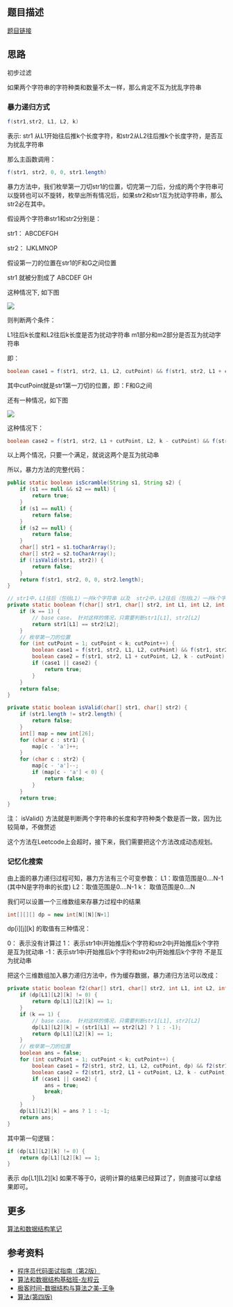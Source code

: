 ## 题目描述

[题目链接](https://leetcode.com/problems/scramble-string/)

## 思路  

初步过滤

如果两个字符串的字符种类和数量不太一样，那么肯定不互为扰乱字符串


### 暴力递归方式

```java
f(str1,str2, L1, L2, k)
```

表示: str1 从L1开始往后推k个长度字符，和str2从L2往后推k个长度字符，是否互为扰乱字符串

那么主函数调用：

```java
f(str1, str2, 0, 0, str1.length) 
```

暴力方法中，我们枚举第一刀切str1的位置，切完第一刀后，分成的两个字符串可以旋转也可以不旋转，枚举出所有情况后，如果str2和str1互为扰动字符串，那么str2必在其中。

假设两个字符串str1和str2分别是：

str1： ABCDEFGH

str2： IJKLMNOP

假设第一刀的位置在str1的F和G之间位置

str1 就被分割成了 ABCDEF GH

这种情况下, 如下图

![](https://cdn.nlark.com/yuque/0/2021/jpeg/757806/1614235581784-0304935c-c373-4279-b015-88cfb72ded9e.jpeg?x-oss-process=image%2Fresize%2Cw_746)

则判断两个条件：

L1往后k长度和L2往后k长度是否为扰动字符串
m1部分和m2部分是否互为扰动字符串

即：

```java
boolean case1 = f(str1, str2, L1, L2, cutPoint) && f(str1, str2, L1 + cutPoint, L2 + cutPoint, k - cutPoint);
```

其中cutPoint就是str1第一刀切的位置，即：F和G之间

还有一种情况，如下图

![](https://cdn.nlark.com/yuque/0/2021/png/757806/1614236140300-05430fa3-d503-4ec5-aa94-228dcd0e48bf.png)

这种情况下：

```java
boolean case2 = f(str1, str2, L1 + cutPoint, L2, k - cutPoint) && f(str1, str2, L1, L2 + k - cutPoint, cutPoint);
```

以上两个情况，只要一个满足，就说这两个是互为扰动串

所以，暴力方法的完整代码：

```java
public static boolean isScramble(String s1, String s2) {
    if (s1 == null && s2 == null) {
        return true;
    }
    if (s1 == null) {
        return false;
    }
    if (s2 == null) {
        return false;
    }
    char[] str1 = s1.toCharArray();
    char[] str2 = s2.toCharArray();
    if (!isValid(str1, str2)) {
        return false;
    }
    return f(str1, str2, 0, 0, str2.length);
}

// str1中，L1往后（包括L1）一共k个字符串 以及  str2中，L2往后（包括L2）一共k个字符串 是否互为扰动串
private static boolean f(char[] str1, char[] str2, int L1, int L2, int k) {
    if (k == 1) {
        // base case， 针对这样的情况，只需要判断str1[L1], str2[L2]
        return str1[L1] == str2[L2];
    }
    // 枚举第一刀的位置
    for (int cutPoint = 1; cutPoint < k; cutPoint++) {
        boolean case1 = f(str1, str2, L1, L2, cutPoint) && f(str1, str2, L1 + cutPoint, L2 + cutPoint, k - cutPoint);
        boolean case2 = f(str1, str2, L1 + cutPoint, L2, k - cutPoint) && f(str1, str2, L1, L2 + k - cutPoint, cutPoint);
        if (case1 || case2) {
            return true;
        }
    }
    return false;
}

private static boolean isValid(char[] str1, char[] str2) {
    if (str1.length != str2.length) {
        return false;
    }
    int[] map = new int[26];
    for (char c : str1) {
        map[c - 'a']++;
    }
    for (char c : str2) {
        map[c - 'a']--;
        if (map[c - 'a'] < 0) {
            return false;
        }
    }
    return true;
}
```

注： isValid() 方法就是判断两个字符串的长度和字符种类个数是否一致，因为比较简单，不做赘述

这个方法在Leetcode上会超时，接下来，我们需要把这个方法改成动态规划。

### 记忆化搜索

由上面的暴力递归过程可知，暴力方法有三个可变参数：
L1：取值范围是0....N-1 (其中N是字符串的长度)
L2：取值范围是0....N-1 
k： 取值范围是0....N 

我们可以设置一个三维数组来存暴力过程中的结果

```java
int[][][] dp = new int[N][N][N+1]
```

dp[i][j][k] 的取值有三种情况：

0： 表示没有计算过
1： 表示str1中i开始推后k个字符和str2中j开始推后k个字符 是互为扰动串
-1：表示str1中i开始推后k个字符和str2中j开始推后k个字符 不是互为扰动串

把这个三维数组加入暴力递归方法中，作为缓存数据，暴力递归方法可以改成：

```java
private static boolean f2(char[] str1, char[] str2, int L1, int L2, int k, int[][][] dp) {
    if (dp[L1][L2][k] != 0) {
        return dp[L1][L2][k] == 1;
    }
    if (k == 1) {
        // base case， 针对这样的情况，只需要判断str1[L1], str2[L2]
        dp[L1][L2][k] = (str1[L1] == str2[L2] ? 1 : -1);
        return dp[L1][L2][k] == 1;
    }
    // 枚举第一刀的位置
    boolean ans = false;
    for (int cutPoint = 1; cutPoint < k; cutPoint++) {
        boolean case1 = f2(str1, str2, L1, L2, cutPoint, dp) && f2(str1, str2, L1 + cutPoint, L2 + cutPoint, k - cutPoint, dp);
        boolean case2 = f2(str1, str2, L1 + cutPoint, L2, k - cutPoint, dp) && f2(str1, str2, L1, L2 + k - cutPoint, cutPoint, dp);
        if (case1 || case2) {
            ans = true;
            break;
        }
    }
    dp[L1][L2][k] = ans ? 1 : -1;
    return ans;
}
```

其中第一句逻辑：

```java
if (dp[L1][L2][k] != 0) {
    return dp[L1][L2][k] == 1;
}
```

表示 dp[L1][L2][k] 如果不等于0，说明计算的结果已经算过了，则直接可以拿结果即可。

## 更多


[算法和数据结构笔记](https://github.com/GreyZeng/algorithm)


## 参考资料


- [程序员代码面试指南（第2版）](https://book.douban.com/subject/30422021/)
- [算法和数据结构基础班-左程云](https://ke.qq.com/course/2145184)
- [极客时间-数据结构与算法之美-王争](https://time.geekbang.org/column/intro/126)
- [算法(第四版)](https://book.douban.com/subject/19952400/)
